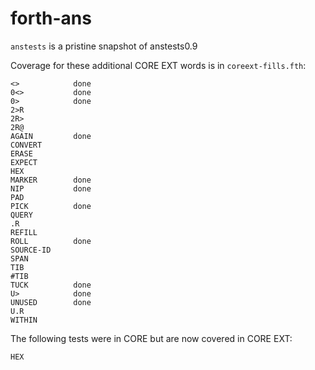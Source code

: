 forth-ans
=========

`anstests` is a pristine snapshot of anstests0.9

Coverage for these additional CORE EXT words is in `coreext-fills.fth`:

    <>            done
    0<>           done
    0>            done
    2>R
    2R>
    2R@
    AGAIN         done
    CONVERT
    ERASE
    EXPECT
    HEX
    MARKER        done
    NIP           done
    PAD
    PICK          done
    QUERY
    .R
    REFILL
    ROLL          done
    SOURCE-ID
    SPAN
    TIB
    #TIB
    TUCK          done
    U>            done
    UNUSED        done
    U.R
    WITHIN

The following tests were in CORE but are now covered in CORE EXT:

    HEX


